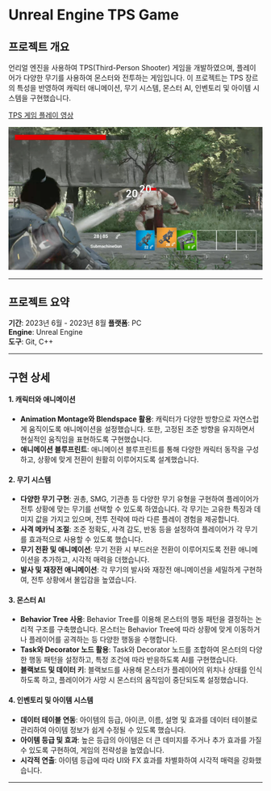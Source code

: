 # Unreal Engine TPS Game

## 프로젝트 개요
언리얼 엔진을 사용하여 TPS(Third-Person Shooter) 게임을 개발하였으며, 플레이어가 다양한 무기를 사용하여 몬스터와 전투하는 게임입니다. 이 프로젝트는 TPS 장르의 특성을 반영하여 캐릭터 애니메이션, 무기 시스템, 몬스터 AI, 인벤토리 및 아이템 시스템을 구현했습니다.

<!-- ### GitHub Link
[Unreal Engine 5 TPS Game](https://github.com/SeoBYP/Unreal_Engine_5_TPS_Game) -->

[TPS 게임 플레이 영상](https://tv.kakao.com/v/443649243)

![Unreal TPS Game](UnrealTPS게임.png)

---
## 프로젝트 요약
**기간**: 2023년 6월 - 2023년 8월
**플랫폼**: PC  
**Engine**: Unreal Engine  
**도구**: Git, C++  

---

## 구현 상세

#### 1. 캐릭터와 애니메이션
- **Animation Montage와 Blendspace 활용**: 캐릭터가 다양한 방향으로 자연스럽게 움직이도록 애니메이션을 설정했습니다. 또한, 고정된 조준 방향을 유지하면서 현실적인 움직임을 표현하도록 구현했습니다.
- **애니메이션 블루프린트**: 애니메이션 블루프린트를 통해 다양한 캐릭터 동작을 구성하고, 상황에 맞게 전환이 원활히 이루어지도록 설계했습니다.

#### 2. 무기 시스템
- **다양한 무기 구현**: 권총, SMG, 기관총 등 다양한 무기 유형을 구현하여 플레이어가 전투 상황에 맞는 무기를 선택할 수 있도록 하였습니다. 각 무기는 고유한 특징과 데미지 값을 가지고 있으며, 전투 전략에 따라 다른 플레이 경험을 제공합니다.
- **사격 메카닉 조절**: 조준 정확도, 사격 감도, 반동 등을 설정하여 플레이어가 각 무기를 효과적으로 사용할 수 있도록 했습니다.
- **무기 전환 및 애니메이션**: 무기 전환 시 부드러운 전환이 이루어지도록 전환 애니메이션을 추가하고, 시각적 매력을 더했습니다.
- **발사 및 재장전 애니메이션**: 각 무기의 발사와 재장전 애니메이션을 세밀하게 구현하여, 전투 상황에서 몰입감을 높였습니다.

#### 3. 몬스터 AI
- **Behavior Tree 사용**: Behavior Tree를 이용해 몬스터의 행동 패턴을 결정하는 논리적 구조를 구축했습니다. 몬스터는 Behavior Tree에 따라 상황에 맞게 이동하거나 플레이어를 공격하는 등 다양한 행동을 수행합니다.
- **Task와 Decorator 노드 활용**: Task와 Decorator 노드를 조합하여 몬스터의 다양한 행동 패턴을 설정하고, 특정 조건에 따라 반응하도록 AI를 구현했습니다.
- **블랙보드 및 데이터 키**: 블랙보드를 사용해 몬스터가 플레이어의 위치나 상태를 인식하도록 하고, 플레이어가 사망 시 몬스터의 움직임이 중단되도록 설정했습니다.

#### 4. 인벤토리 및 아이템 시스템
- **데이터 테이블 연동**: 아이템의 등급, 아이콘, 이름, 설명 및 효과를 데이터 테이블로 관리하여 아이템 정보가 쉽게 수정될 수 있도록 했습니다.
- **아이템 등급 및 효과**: 높은 등급의 아이템은 더 큰 데미지를 주거나 추가 효과를 가질 수 있도록 구현하여, 게임의 전략성을 높였습니다.
- **시각적 연출**: 아이템 등급에 따라 UI와 FX 효과를 차별화하여 시각적 매력을 강화했습니다.



---
